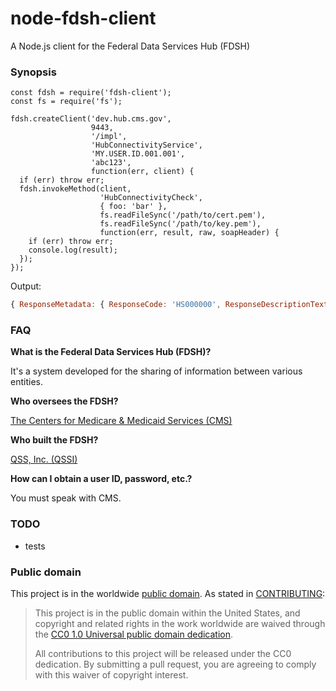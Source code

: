 # node-fdsh-client
A Node.js client for the Federal Data Services Hub (FDSH)

### Synopsis

```ES6
const fdsh = require('fdsh-client');
const fs = require('fs');

fdsh.createClient('dev.hub.cms.gov',
                  9443,
                  '/impl',
                  'HubConnectivityService',
                  'MY.USER.ID.001.001',
                  'abc123',
                  function(err, client) {
  if (err) throw err;
  fdsh.invokeMethod(client,
                    'HubConnectivityCheck',
                    { foo: 'bar' },
                    fs.readFileSync('/path/to/cert.pem'),
                    fs.readFileSync('/path/to/key.pem'),
                    function(err, result, raw, soapHeader) {
    if (err) throw err;
    console.log(result);
  });
});
```

Output:
```JavaScript
{ ResponseMetadata: { ResponseCode: 'HS000000', ResponseDescriptionText: 'Success' } }
```

### FAQ

__What is the Federal Data Services Hub (FDSH)?__

It's a system developed for the sharing of information between various entities.

__Who oversees the FDSH?__

[The Centers for Medicare & Medicaid Services (CMS)](https://www.cms.gov/)

__Who built the FDSH?__

[QSS, Inc. (QSSI)](http://www.qssinc.com/)

__How can I obtain a user ID, password, etc.?__

You must speak with CMS.

### TODO
* tests

### Public domain

This project is in the worldwide [public domain](LICENSE.md). As stated in [CONTRIBUTING](CONTRIBUTING.md):

> This project is in the public domain within the United States, and copyright and related rights in the work worldwide are waived through the [CC0 1.0 Universal public domain dedication](https://creativecommons.org/publicdomain/zero/1.0/).
>
> All contributions to this project will be released under the CC0 dedication. By submitting a pull request, you are agreeing to comply with this waiver of copyright interest.
